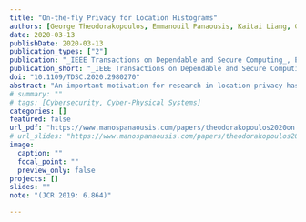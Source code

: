 ```yaml
---
title: "On-the-fly Privacy for Location Histograms"
authors: [George Theodorakopoulos, Emmanouil Panaousis, Kaitai Liang, George Loukas.]
date: 2020-03-13
publishDate: 2020-03-13
publication_types: ["2"]
publication: "_IEEE Transactions on Dependable and Secure Computing_, Early Access (March 2020)"
publication_short: "_IEEE Transactions on Dependable and Secure Computing_"
doi: "10.1109/TDSC.2020.2980270"
abstract: "An important motivation for research in location privacy has been to protect against user profiling, i.e., inferring a user's political affiliation, wealth level, sexual preferences, religious beliefs and other sensitive attributes. Existing approaches focus on distorting or suppressing individual locations, but we argue that, for directly protecting against profiling, it is more appropriate to focus on the frequency with which various locations are visited - in other words, the histogram of a user's locations. We introduce and explore a new privacy notion for location histograms, in which the user chooses a target histogram that she wants to avoid or to resemble by obfuscating her location visits. For example, she may want to avoid looking wealthy or to resemble a health conscious person. We describe how to design concrete privacy mechanisms that operate under different assumptions on e.g. the user's mobility, including provably optimal mechanisms. We use a mobility dataset with 1083 users to illustrate how these mechanisms achieve privacy while minimizing the quality loss caused by the location obfuscation, in the context of two types of Location-Based Services: nearest-PoI, and geofence."
# summary: ""
# tags: [Cybersecurity, Cyber-Physical Systems]
categories: []
featured: false
url_pdf: "https://www.manospanaousis.com/papers/theodorakopoulos2020on.pdf"
# url_slides: "https://www.manospanaousis.com/papers/theodorakopoulos2020on.pdf"
image:
  caption: ""
  focal_point: ""
  preview_only: false
projects: []
slides: ""
note: "(JCR 2019: 6.864)"

---
```

